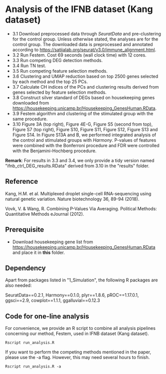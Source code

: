 # Analysis of the IFNB dataset (Kang dataset)

- 3.1 Download preprocessed data through *SeuratData* and pre-clustering for the control group. Unless otherwise stated, the analyses are for the control group. The downloaded data is preprocessed and annotated according to https://satijalab.org/seurat/v3.0/immune_alignment.html.
- 3.2 Run Festem. Cost 69 seconds (wall clock time) with 12 cores.
- 3.3 Run competing DEG detection methods.
- 3.4 Run TN test.
- 3.5 Run competing feature selection methods.
- 3.6 Clustering and UMAP reduction based on top 2500 genes selected by each method and the top 25 PCs.
- 3.7 Calculate CH indices of the PCs and clustering results derived from genes selected by feature selection methods.
- 3.8 Construct silver standard of DEGs based on housekeeping genes downloaded from https://housekeeping.unicamp.br/Housekeeping_GenesHuman.RData.
- 3.9 Festem algorithm and clustering of the stimulated group with the same procedure.
- 3.10 Figure 3A (top right), Figure 4E-G, Figure S5 (second from top), Figure S7 (top right), Figure S10, Figure S11, Figure S12, Figure S13 and Figure S14. In Figure S13A and B, we performed integrated analysis of the control and stimulated groups with *Harmony*. P-values of features were combined with the Bonferroni procedure and FDR were controlled with the Benjamini-Hochberg procedure.

**Remark**: For results in 3.3 and 3.4, we only provide a tidy version named "ifnb_ctrl_DEG_results.RData" derived from 3.10 in the "results" folder.

## Reference

Kang, H.M. et al. Multiplexed droplet single-cell RNA-sequencing using natural genetic variation. Nature biotechnology 36, 89-94 (2018).

Vovk, V. & Wang, R. Combining P-Values Via Averaging. Political Methods: Quantitative Methods eJournal (2012).

## Prerequisite

- Download housekeeping gene list from https://housekeeping.unicamp.br/Housekeeping_GenesHuman.RData and place it in **this** folder.

## Dependency

Apart from packages listed in "1_Simulation", the following R packages are also needed:

SeuratData==0.2.1, Harmony==0.1.0, plyr==1.8.6, pROC==1.17.0.1, ggsci==2.9, cowplot==1.1.1, ggalluvial==0.12.3

## Code for one-line analysis

For convenience, we provide an R script to combine all analysis pipelines concerning our method, Festem, used in IFNB dataset (Kang dataset).
```
Rscript run_analysis.R
```

If you want to perform the competing methods mentioned in the paper, please use the -a flag. However, this may need several hours to finish.
```
Rscript run_analysis.R -a
```
